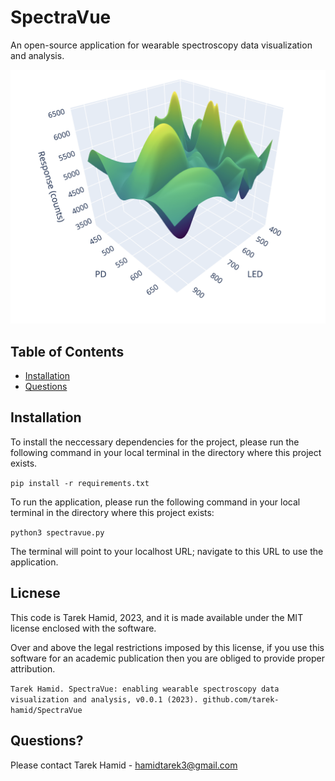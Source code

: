 # SpectraVue
An open-source application for wearable spectroscopy data visualization and analysis. 

<img src="assets/Static%20Graph.png" width="700">

## Table of Contents

- [Installation](#installation)
- [Questions](#questions)

## Installation

To install the neccessary dependencies for the project, please run the following command in your local terminal in the directory where this project exists. 

`pip install -r requirements.txt`

To run the application, please run the following command in your local terminal in the directory where this project exists:

`python3 spectravue.py`

The terminal will point to your localhost URL; navigate to this URL to use the application. 

## Licnese
This code is Tarek Hamid, 2023, and it is made available under the MIT license enclosed with the software.

Over and above the legal restrictions imposed by this license, if you use this software for an academic publication then you are obliged to provide proper attribution.

`Tarek Hamid. SpectraVue: enabling wearable spectroscopy data visualization and analysis, v0.0.1 (2023). github.com/tarek-hamid/SpectraVue`

## Questions? 

Please contact Tarek Hamid - hamidtarek3@gmail.com
